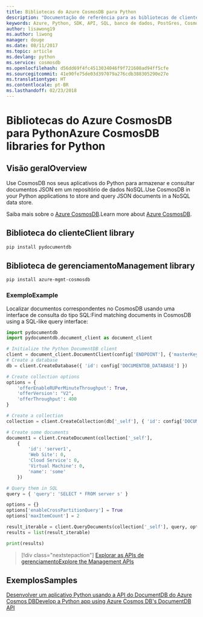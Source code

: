 ```yaml
---
title: Bibliotecas do Azure CosmosDB para Python
description: "Documentação de referência para as bibliotecas de cliente de Python para Cosmos DB"
keywords: Azure, Python, SDK, API, SQL, banco de dados, PostGres, CosmosDB, NoSQL
author: lisawong19
ms.author: liwong
manager: douge
ms.date: 08/11/2017
ms.topic: article
ms.devlang: python
ms.service: cosmosdb
ms.openlocfilehash: d56dd69f4fc4513034046f9f721608ad94ff5cfe
ms.sourcegitcommit: 41e90fe75de03d397079a276cdb388305290e27e
ms.translationtype: HT
ms.contentlocale: pt-BR
ms.lasthandoff: 02/23/2018
---
```

# <a name="azure-cosmosdb-libraries-for-python"></a><span data-ttu-id="82165-104">Bibliotecas do Azure CosmosDB para Python</span><span class="sxs-lookup"><span data-stu-id="82165-104">Azure CosmosDB libraries for Python</span></span>

## <a name="overview"></a><span data-ttu-id="82165-105">Visão geral</span><span class="sxs-lookup"><span data-stu-id="82165-105">Overview</span></span>

<span data-ttu-id="82165-106">Use CosmosDB nos seus aplicativos do Python para armazenar e consultar documentos JSON em um repositório de dados NoSQL.</span><span class="sxs-lookup"><span data-stu-id="82165-106">Use CosmosDB in your Python applications to store and query JSON documents in a NoSQL data store.</span></span>

<span data-ttu-id="82165-107">Saiba mais sobre o [Azure CosmosDB](https://docs.microsoft.com/azure/cosmos-db/introduction).</span><span class="sxs-lookup"><span data-stu-id="82165-107">Learn more about [Azure CosmosDB](https://docs.microsoft.com/azure/cosmos-db/introduction).</span></span>

## <a name="client-library"></a><span data-ttu-id="82165-108">Biblioteca do cliente</span><span class="sxs-lookup"><span data-stu-id="82165-108">Client library</span></span>
 ```bash
pip install pydocumentdb
 ```

## <a name="management-library"></a><span data-ttu-id="82165-109">Biblioteca de gerenciamento</span><span class="sxs-lookup"><span data-stu-id="82165-109">Management library</span></span>
```bash
pip install azure-mgmt-cosmosdb
```

### <a name="example"></a><span data-ttu-id="82165-110">Exemplo</span><span class="sxs-lookup"><span data-stu-id="82165-110">Example</span></span>

<span data-ttu-id="82165-111">Localizar documentos correspondentes no CosmosDB usando uma interface de consulta do tipo SQL:</span><span class="sxs-lookup"><span data-stu-id="82165-111">Find matching documents in CosmosDB using a SQL-like query interface:</span></span>

```python
import pydocumentdb
import pydocumentdb.document_client as document_client

# Initialize the Python DocumentDB client
client = document_client.DocumentClient(config['ENDPOINT'], {'masterKey': config['MASTERKEY']})
# Create a database
db = client.CreateDatabase({ 'id': config['DOCUMENTDB_DATABASE'] })

# Create collection options
options = {
    'offerEnableRUPerMinuteThroughput': True,
    'offerVersion': "V2",
    'offerThroughput': 400
}

# Create a collection
collection = client.CreateCollection(db['_self'], { 'id': config['DOCUMENTDB_COLLECTION'] }, options)

# Create some documents
document1 = client.CreateDocument(collection['_self'],
    { 
        'id': 'server1',
        'Web Site': 0,
        'Cloud Service': 0,
        'Virtual Machine': 0,
        'name': 'some' 
    })

# Query them in SQL
query = { 'query': 'SELECT * FROM server s' }    

options = {} 
options['enableCrossPartitionQuery'] = True
options['maxItemCount'] = 2

result_iterable = client.QueryDocuments(collection['_self'], query, options)
results = list(result_iterable)

print(results)
```
> [!div class="nextstepaction"]
> [<span data-ttu-id="82165-112">Explorar as APIs de gerenciamento</span><span class="sxs-lookup"><span data-stu-id="82165-112">Explore the Management APIs</span></span>](/python/api/overview/azure/cosmosdb/management)

## <a name="samples"></a><span data-ttu-id="82165-113">Exemplos</span><span class="sxs-lookup"><span data-stu-id="82165-113">Samples</span></span>

[<span data-ttu-id="82165-114">Desenvolver um aplicativo Python usando a API do DocumentDB do Azure Cosmos DB</span><span class="sxs-lookup"><span data-stu-id="82165-114">Develop a Python app using Azure Cosmos DB's DocumentDB API</span></span>](https://azure.microsoft.com/resources/samples/azure-cosmos-db-documentdb-python-getting-started/)


